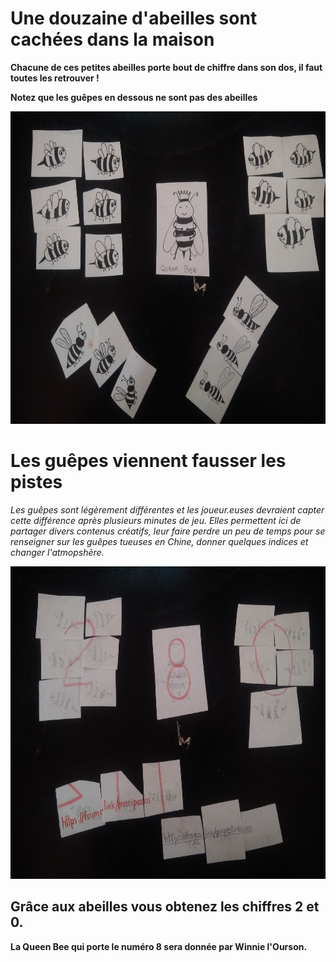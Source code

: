 # Une douzaine d'abeilles sont cachées dans la maison

**Chacune de ces petites abeilles porte bout de chiffre dans son dos, il faut toutes les retrouver !**

**Notez que les guêpes en dessous ne sont pas des abeilles**

 <img src="../img/queenbee.jpg" width="750" height="500">
 
 # Les guêpes viennent fausser les pistes
 
*Les guêpes sont légèrement différentes et les joueur.euses devraient capter cette différence après plusieurs minutes de jeu. Elles permettent ici de partager divers contenus créatifs, leur faire perdre un peu de temps pour se renseigner sur les guêpes tueuses en Chine, donner quelques indices et changer l'atmopshère.*
 
 <img src="../img/queenbee2.jpg" width="750" height="500">

## Grâce aux abeilles vous obtenez les chiffres 2 et 0.
**La Queen Bee qui porte le numéro 8 sera donnée par Winnie l'Ourson.**
